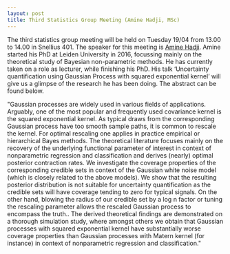 ```yaml
---
layout: post
title: Third Statistics Group Meeting (Amine Hadji, MSc)
---
```


The third statistics group meeting will be held on Tuesday 19/04 from 13.00 to 14.00 in Snellius 401. 
The speaker for this meeting is <a href="https://www.universiteitleiden.nl/en/staffmembers/amine-hadji#tab-1" target="_blank">Amine Hadji</a>.
Amine started his PhD at Leiden University in 2016, focussing mainly on the theoretical study of Bayesian non-parametric methods.
He has currently taken on a role as lecturer, while finishing his PhD. His talk ‘Uncertainty quantification using Gaussian Process with 
squared exponential kernel’ will give us a glimpse of the research he has been doing. The abstract can be found below.

"Gaussian processes are widely used in various fields of applications. Arguably, one of the most popular and frequently used covariance kernel is the squared exponential kernel. As typical draws from the corresponding Gaussian process have too smooth sample paths, it is common to rescale the kernel. For optimal rescaling one applies in practice empirical or hierarchical Bayes methods. The theoretical literature focuses mainly on the recovery of the underlying functional parameter of interest in context of nonparametric regression and classification and derives (nearly) optimal posterior contraction rates. We investigate the coverage properties of the corresponding credible sets in context of the Gaussian white noise model (which is closely related to the above models). We show that the resulting posterior distribution is not suitable for uncertainty quantification as the credible sets will have coverage tending to zero for typical signals. On the other hand, blowing the radius of our credible set by a log n factor or tuning the rescaling parameter allows the rescaled Gaussian process to encompass the truth.. The derived theoretical findings are demonstrated on a thorough simulation study, where amongst others we obtain that Gaussian processes with squared exponential kernel have substantially worse coverage properties than Gaussian processes with Matern kernel (for instance) in context of nonparametric regression and classification."

